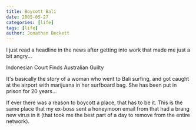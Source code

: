 ```yaml
---
title: Boycott Bali
date: 2005-05-27
categories: [life]
tags: [life]
author: Jonathan Beckett
---
```


I just read a headline in the news after getting into work that made me just a bit angry...

Indonesian Court Finds Australian Guilty

It's basically the story of a woman who went to Bali surfing, and got caught at the airport with marijuana in her surfboard bag. She has been put in prison for 20 years...

If ever there was a reason to boycott a place, that has to be it. This is the same place that my ex-boss sent a honeymoon email from that had a brang new virus in it (that took me the best part of a day to remove from the entire network).